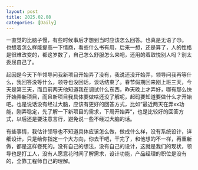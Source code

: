 ```yaml
---
layout: post
title: 2025.02.08
categories: [Daily]
---
```


一直觉的比脑子慢，有些时候事后才想到当时应该怎么回答。也真是无语了😓。也想着怎么样能提高一下情商，看些什么书有用，后来一想，还是算了，人的性格是很难改变的，都这岁数了，自己怎么舒服怎么来吧，还用的着取悦别人吗？别太委屈自己了。

起因是今天下午领导问我新项目开始弄了没有，我说还没开始弄，领导问我再等什么，我回答没等什么，领导也没回话，谈话结束了。春节假期回来刚上班三天，今天是第三天，而且前两天他知道我在调试什么东西，昨天晚上才弄好，哪有那么快开始弄新项目，而且新项目我具体要做啥还没了解呢，起码要知道要做什么才开始吧。也是说话没有经过大脑，应该有更好的回答方式，比如”最近两天在弄xx功能，刚弄稳定，先了解一下新项目的需求，下周开始弄“，也是比较好的回答方式，以后还是要注意言行，避免说一些不经过大脑的话。

有些事情，我估计领导也不知道具体应该怎么做，做成什么样，没有系统设计，详细设计，只是给你指定一个大方向，你去干吧，干完了，和他想的不一样，再重新做，都是这样卷死的。没有自己的想法，没有自己的设计，这就是我们的现状，领导也是打工人，没有人愿意花时间了解需求，设计功能，产品经理的职位是没有的，全靠工程师自己的理解。





